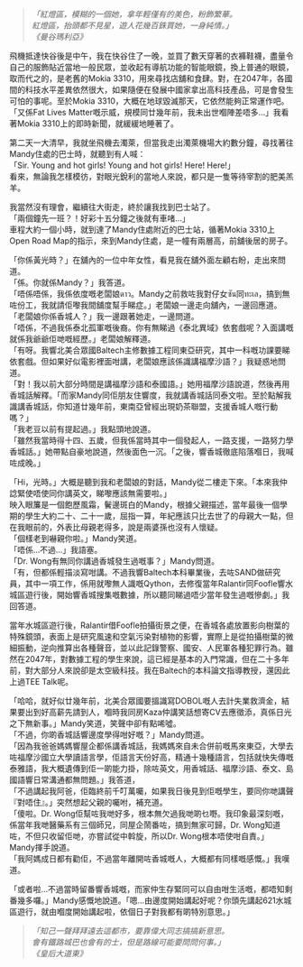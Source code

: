 >*「紅燈區，模糊的一個她，拿年輕僅有的美色，粉飾繁華。*  
>*紅燈區，抬頭都不見星，遊人花幾百銖買她，一身純情。」*  
>*《曼谷瑪利亞》*

飛機抵達快谷後是中午，我在快谷住了一晚，並買了數天穿著的衣褲鞋襪，盡量令自己的服飾貼近當地一般民眾，並收起有導航功能的智能眼鏡，換上普通的眼鏡，取而代之的，是老舊的Mokia 3310，用來尋找店舖和食肆。對，在2047年，各國間的科技水平差異依然很大，如果隨便在發展中國家拿出高科技產品，可是會發生可怕的事呢。至於Mokia 3310，大概在地球毀滅那天，它依然能夠正常運作吧。  
「又係Fat Lives Matter嘅示威，規模同廿幾年前，我未出世嗰陣差唔多…」我看著Mokia 3310上的即時新聞，就緩緩地睡著了。  
  
第二天一大清早，我就坐飛機去濁萊，但當我走出濁萊機場大約數分鐘，尋找著往Mandy住處的巴士時，就聽到有人喊：  
「Sir. Young and hot girls! Young and hot girls! Here! Here!」  
看來，無論我怎樣模彷，對眼光銳利的當地人來說，都只是一隻等待宰割的肥美羔羊。  
  
我當然沒有理會，繼續往大街走，終於讓我找到巴士站了。  
「兩個鐘先一班？！好彩十五分鐘之後就有車啫…」  
車程大約一個小時，就到達了Mandy住處附近的巴士站，循著Mokia 3310上Open Road Map的指示，來到Mandy住處，是一幢有兩層高，前舖後居的房子。  
  
「你係黃光時？」在舖內的一位中年女性，看見我在舖外面左顧右盼，走出來問道。  
「係。你就係Mandy？」我答道。  
「唔係唔係，我係依度嘅老闆娘ดาว。Mandy之前救咗我對仔女ซัน同ทะเล，搞到無咗份工，我就請佢嚟我間舖度幫手睇症。」老闆娘一邊走向舖內，一邊回應道。  
「老闆娘你係香城人？」我一邊跟著她走，一邊問道。  
「唔係，不過我係泰北孤軍嘅後裔。你有無睇過《泰北異域》依套戲呢？入面講嘅就係我爺爺佢哋嘅經歷。」老闆娘解釋道。  
「有呀。我響北美合眾國Baltech主修數據工程同東亞研究，其中一科嘅功課要睇依套戲。但如果好似電影裡面咁講，老闆娘應該係識講福摩沙語？」我疑惑地問道。  
「對！我以前大部分時間是講福摩沙語和泰國語。」她用福摩沙語說道，然後再用香城話解釋。「而家Mandy同佢朋友住響度，我就講香城話同泰文啦。至於點解我識講香城話，你知道廿幾年前，東南亞曾經出現奶茶聯盟，支援香城人嘅行動嗎？」  
「我老豆以前有提起過。」我點頭地說道。  
「雖然我當時得十四、五歲，但我係當時其中一個發起人，一路支援，一路努力學香城話。」她帶點自豪地說道，然後面色一沉。「之後，響香城徹底陷落嗰日，我喊咗成晚。」  
  
「Hi，光時。」大概是聽到我和老闆娘的對話，Mandy從二樓走下來。「本來我仲諗緊使唔使同你講英文，睇嚟應該無需要啦。」  
映入眼簾是一個飽歷風霜，鬢邊斑白的Mandy，根據父親描述，當年最後一個學期的學生大約二十、二十一歲，屈指一算，年紀應該只比去世了的母親大一點，但在我眼前的，外表比母親老得多，說是兩婆孫也沒有人懷疑。  
「個樣老到嚇親你啦。」Mandy笑道。  
「唔係…不過…」我語塞。  
「Dr. Wong有無同你講過香城發生過嘅事？」Mandy問道。  
「有，但都係輕描淡寫咁講。不過我響Baltech本科畢業後，去咗SAND做研究員，其中一項工作，係用就嚟無人識嘅Qython，去修復當年Ralantir同Foofle響水城區遊行後，開始響香城搜集嘅數據，所以聽同睇過唔少當年發生過嘅慘劇。」我回答道。  
  
當年水城區遊行後，Ralantir借Foofle拍攝街景之便，在香城各處放置影向樹葉的特殊鏡頭，表面上是研究風速和空氣污染對植物的影響，實際上是從拍攝樹葉的微細振動，逆向推算出各種聲音，並以此記錄警察、國安、人民軍各種犯罪行為。雖然在2047年，對數據工程的學生來說，這已經是基本的入門常識，但在二十多年前，對大部分人來說卻是太空級科技。我在Baltech的本科論文指導教授，還因此上過TEE Talk呢。  
  
「哈哈，就好似廿幾年前，北美合眾國要搵識寫DOBOL嘅人去計失業救濟金，結果要出到好高薪先請到人，嗰時我同房Kaza仲講笑話想寄CV去應徵添，真係日光之下無新事。」Mandy笑道，笑聲中卻有點唏噓。  
「不過，你啲香城話響邊度學得咁好嘅？」Mandy問道。  
「因為我爸爸媽媽響屋企都係講香城話，我媽媽來自未合併前嘅馬來東亞，大學去咗福摩沙國立大學讀語言學，佢語言天份好高，精通十幾種語言，包括就快失傳嘅泰雅語，我大概遺傳到佢一啲能力掛，除咗英文，用香城話、福摩沙語、泰文、島國語響日常溝通都無問題。」我答道，  
「不過講起我阿爸，佢臨終前千叮萬囑，如果我日後見到佢嘅學生，要同你哋講聲『對唔住』。」突然想起父親的囑咐，補充道。  
「傻啦。Dr. Wong佢幫咗我哋好多，根本無欠過我哋啲乜嘢。我印象最深刻嘅，係當年我哋醫藥系有三個師兄，同屋企鬧番咗，搞到無家可歸，Dr. Wong知道咗，不但只收留佢哋，亦嘗試從中斡旋，所以Dr. Wong根本唔使咁自責。」Mandy揮手說道。  
「我阿媽成日都有勸佢，不過當年離開咗香城嘅人，大概都有同樣嘅感慨。」我嘆道。  
  
「或者啦…不過當時留番響香城嘅，而家仲生存緊同可以自由咁生活嘅，都唔知剩番幾多囉。」Mandy感慨地說道。「嗯…由邊度開始講起好呢？你頭先講起621水城區遊行，就由嗰度開始講起啦，依個日子對我都有啲特別意思。」    


>*「知己一聲拜拜遠去這都市，要靠偉大同志搞搞新意思。*  
>*會有鐵路城巴也會有的士，但是路線可能要問問何事。」*  
>*《皇后大道東》*
